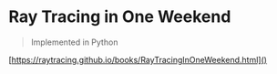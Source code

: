 # Ray Tracing in One Weekend

> Implemented in Python

[https://raytracing.github.io/books/RayTracingInOneWeekend.html]()
